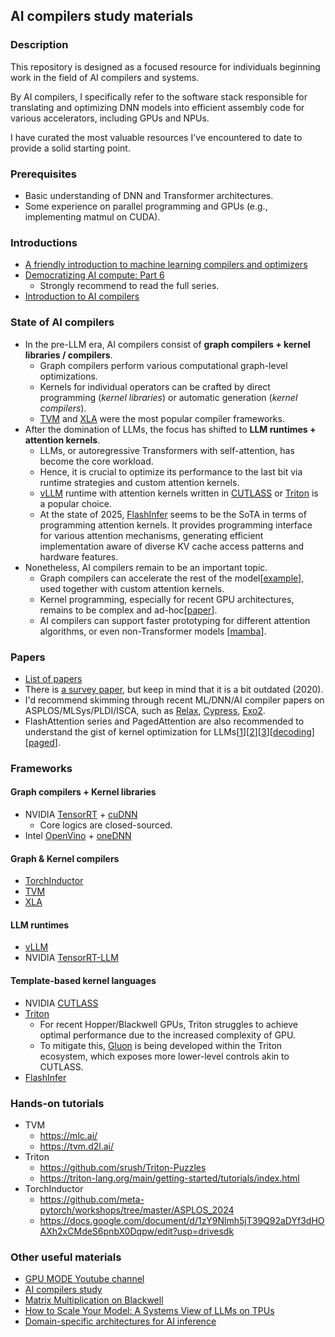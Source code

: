 ## AI compilers study materials 

### Description
This repository is designed as a focused resource for individuals beginning work in the field of AI compilers and systems.

​By AI compilers, I specifically refer to the software stack responsible for translating and optimizing DNN models into efficient assembly code for various accelerators, including GPUs and NPUs.

​I have curated the most valuable resources I've encountered to date to provide a solid starting point.

### Prerequisites
- Basic understanding of DNN and Transformer architectures.
- Some experience on parallel programming and GPUs (e.g., implementing matmul on CUDA).

### Introductions
- [A friendly introduction to machine learning compilers and optimizers](https://huyenchip.com/2021/09/07/a-friendly-introduction-to-machine-learning-compilers-and-optimizers.html)
- [Democratizing AI compute: Part 6](https://www.modular.com/blog/democratizing-ai-compute-part-6-what-about-ai-compilers)
  - Strongly recommend to read the full series.
- [Introduction to AI compilers](https://docs.google.com/presentation/d/1RZdV3Z-Q1NEbpU1-qk9C97yE1QvwNLJ9Gc7JLaFLZCw/edit?slide=id.p#slide=id.p)

### State of AI compilers
- In the pre-LLM era, AI compilers consist of **graph compilers + kernel libraries / compilers**. 
  - Graph compilers perform various computational graph-level optimizations.
  - Kernels for individual operators can be crafted by direct programming (*kernel libraries*) or automatic generation (*kernel compilers*).
  - [TVM](https://github.com/apache/tvm) and [XLA](https://github.com/openxla/xla) were the most popular compiler frameworks.
- After the domination of LLMs, the focus has shifted to **LLM runtimes + attention kernels**.
  - LLMs, or autoregressive Transformers with self-attention, has become the core workload.
  - Hence, it is crucial to optimize its performance to the last bit via runtime strategies and custom attention kernels.
  - [vLLM](https://github.com/vllm-project/vllm) runtime with attention kernels written in [CUTLASS](https://docs.nvidia.com/cutlass/index.html) or [Triton](https://github.com/triton-lang/triton) is a popular choice.
  - At the state of 2025, [FlashInfer](https://github.com/flashinfer-ai/flashinfer) seems to be the SoTA in terms of programming attention kernels. It provides programming interface for various attention mechanisms, generating efficient implementation aware of diverse KV cache access patterns and hardware features.
- Nonetheless, AI compilers remain to be an important topic. 
  - Graph compilers can accelerate the rest of the model[[example](https://blog.vllm.ai/2025/08/20/torch-compile.html)], used together with custom attention kernels.
  - Kernel programming, especially for recent GPU architectures, remains to be complex and ad-hoc[[paper](https://arxiv.org/html/2504.07004v1)].
  - AI compilers can support faster prototyping for different attention algorithms, or even non-Transformer models [[mamba](https://arxiv.org/pdf/2312.00752)].

### Papers
- [List of papers](https://github.com/merrymercy/awesome-tensor-compilers)
- There is [a survey paper](https://arxiv.org/abs/2002.03794), but keep in mind that it is a bit outdated (2020).
- I'd recommend skimming through recent ML/DNN/AI compiler papers on ASPLOS/MLSys/PLDI/ISCA, such as [Relax](https://arxiv.org/pdf/2311.02103), [Cypress](https://arxiv.org/pdf/2504.07004), [Exo2](https://arxiv.org/pdf/2411.07211).
- FlashAttention series and PagedAttention are also recommended to understand the gist of kernel optimization for LLMs[[1](https://arxiv.org/pdf/2205.14135)][[2](https://arxiv.org/pdf/2307.08691)][[3](https://arxiv.org/pdf/2407.08608)][[decoding](https://arxiv.org/pdf/2311.01282)][[paged](https://arxiv.org/pdf/2309.06180)].

### Frameworks
#### Graph compilers + Kernel libraries
- NVIDIA [TensorRT](https://github.com/NVIDIA/TensorRT) + [cuDNN](https://developer.nvidia.com/cudnn)
  - Core logics are closed-sourced.
- Intel [OpenVino](https://github.com/openvinotoolkit/openvino) + [oneDNN](https://github.com/uxlfoundation/oneDNN)

#### Graph & Kernel compilers
- [TorchInductor](https://github.com/pytorch/pytorch/tree/main/torch/_inductor)
- [TVM](https://github.com/apache/tvm)
- [XLA](https://github.com/openxla/xla)

#### LLM runtimes
- [vLLM](https://github.com/vllm-project/vllm)
- NVIDIA [TensorRT-LLM](https://github.com/NVIDIA/TensorRT-LLM)

#### Template-based kernel languages
- NVIDIA [CUTLASS](https://docs.nvidia.com/cutlass/index.html)
- [Triton](https://github.com/triton-lang/triton)
  - For recent Hopper/Blackwell GPUs, Triton struggles to achieve optimal performance due to the increased complexity of GPU.
  - To mitigate this, [Gluon](https://github.com/triton-lang/triton/blob/main/python/tutorials/gluon/01-intro.py) is being developed within the Triton ecosystem, which exposes more lower-level controls akin to CUTLASS.
- [FlashInfer](https://github.com/flashinfer-ai/flashinfer)

### Hands-on tutorials
- TVM
  - https://mlc.ai/
  - https://tvm.d2l.ai/
- Triton
  - https://github.com/srush/Triton-Puzzles
  - https://triton-lang.org/main/getting-started/tutorials/index.html
- TorchInductor
  - https://github.com/meta-pytorch/workshops/tree/master/ASPLOS_2024
  - https://docs.google.com/document/d/1zY9Nlmh5jT39Q92aDYf3dHOAXh2xCMdeS6pnbX0Dqpw/edit?usp=drivesdk
 
### Other useful materials
- [GPU MODE Youtube channel](https://www.youtube.com/@GPUMODE)
- [AI compilers study](https://carpedm30.notion.site/AI-Compiler-Study-aaf4cff2c8734e50ad95ac6230dbd80b)
- [Matrix Multiplication on Blackwell](https://www.modular.com/blog/matrix-multiplication-on-nvidias-blackwell-part-1-introduction)
- [How to Scale Your Model: A Systems View of LLMs on TPUs](https://jax-ml.github.io/scaling-book/)
- [Domain-specific architectures for AI inference](https://fleetwood.dev/posts/domain-specific-architectures)
